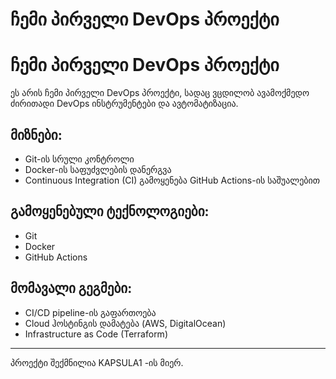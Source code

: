 # ჩემი პირველი DevOps პროექტი


# ჩემი პირველი DevOps პროექტი

ეს არის ჩემი პირველი DevOps პროექტი, სადაც ვცდილობ ავამოქმედო ძირითადი DevOps ინსტრუმენტები და ავტომატიზაცია.

## მიზნები:
- Git-ის სრული კონტროლი
- Docker-ის საფუძვლების დანერგვა
- Continuous Integration (CI) გამოყენება GitHub Actions-ის საშუალებით

## გამოყენებული ტექნოლოგიები:
- Git
- Docker
- GitHub Actions

## მომავალი გეგმები:
- CI/CD pipeline-ის გაფართოება
- Cloud ჰოსტინგის დამატება (AWS, DigitalOcean)
- Infrastructure as Code (Terraform)

---

პროექტი შექმნილია KAPSULA1 -ის მიერ.
